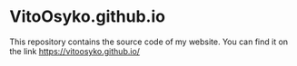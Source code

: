 # VitoOsyko.github.io
This repository contains the source code of my website. You can find it on the link https://vitoosyko.github.io/
